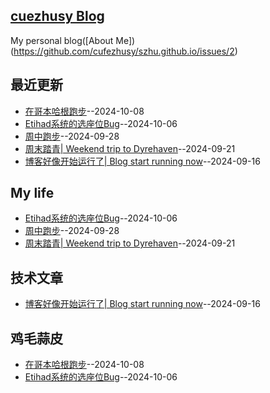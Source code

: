 ## [cuezhusy Blog](https://szhu.github.io/)
My personal blog([About Me])(https://github.com/cufezhusy/szhu.github.io/issues/2)

## 最近更新
- [在哥本哈根跑步](https://github.com/cufezhusy/cufezhusy.github.io/issues/7)--2024-10-08
- [Etihad系统的选座位Bug](https://github.com/cufezhusy/cufezhusy.github.io/issues/6)--2024-10-06
- [周中跑步](https://github.com/cufezhusy/cufezhusy.github.io/issues/5)--2024-09-28
- [周末踏青| Weekend trip to Dyrehaven](https://github.com/cufezhusy/cufezhusy.github.io/issues/4)--2024-09-21
- [博客好像开始运行了| Blog start running now](https://github.com/cufezhusy/cufezhusy.github.io/issues/3)--2024-09-16
## My life
- [Etihad系统的选座位Bug](https://github.com/cufezhusy/cufezhusy.github.io/issues/6)--2024-10-06
- [周中跑步](https://github.com/cufezhusy/cufezhusy.github.io/issues/5)--2024-09-28
- [周末踏青| Weekend trip to Dyrehaven](https://github.com/cufezhusy/cufezhusy.github.io/issues/4)--2024-09-21
## 技术文章
- [博客好像开始运行了| Blog start running now](https://github.com/cufezhusy/cufezhusy.github.io/issues/3)--2024-09-16
## 鸡毛蒜皮
- [在哥本哈根跑步](https://github.com/cufezhusy/cufezhusy.github.io/issues/7)--2024-10-08
- [Etihad系统的选座位Bug](https://github.com/cufezhusy/cufezhusy.github.io/issues/6)--2024-10-06
